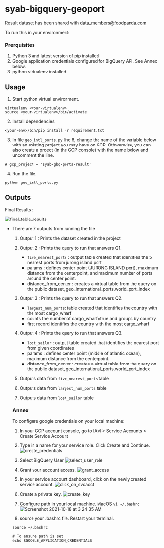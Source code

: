# syab-bigquery-geoport

Result dataset has been shared with data_members@foodpanda.com

To run this in your environment:
### Prerquisites
1. Python 3 and latest version of pip installed
2. Google application credentials configured for BigQuery API. See Annex below.
3. python virtualenv installed

## Usage
1. Start python virtual environment.
```
virtualenv <your-virtualenv>
source <your-virtualenv>/bin/activate
```

2. Install dependencies
```
<your-env>/bin/pip install -r requirement.txt
```

3. In file ```geo_intl_ports.py``` line 6, change the name of the variable below with an existing project you may have on GCP. Othwerwise, you can also create a proect (in the GCP console) with the name below and uncomment the line.
```
# gcp_project = 'syab-gbq-ports-result'
```

4. Run the file.
```
python geo_intl_ports.py
```

## Outputs
Final Results :

![final_table_results](https://user-images.githubusercontent.com/14856777/137642165-e652251b-f9a8-426f-84bf-b2a4092e7783.png)

- There are 7 outputs from running the file
    1. Output 1 : Prints the dataset created in the project

    2. Output 2 : Prints the query to run that answers Q1.
        - `five_nearest_ports` : output table created that identifies the 5 nearest ports from jurong island port
        - params : defines center point (JURONG ISLAND port), maximum distance from the centerpoint, and maximum number of ports around the center point.
        - distance_from_center : creates a virtual table from the query on the public dataset, geo_international_ports.world_port_index 

    3. Output 3 : Prints the query to run that answers Q2.
        - `largest_num_ports`: table created that identifies the country with the most cargo_wharf
        - counts the number of cargo_wharf=true and groups by country
        - first record identifies the country with the most cargo_wharf

    4. Output 4 : Prints the query to run that answers Q3.
        - `lost_sailor` : output table created that identifies the nearest port from given coordinates
        - params : defines center point (middle of atlantic ocean), maximum distance from the centerpoint.
        - distance_from_center : creates a virtual table from the query on the public dataset, geo_international_ports.world_port_index 
    5. Outputs data from `five_nearest_ports` table
    6. Outputs data from `largest_num_ports` table
    7. Outputs data from `lost_sailor` table

    ### Annex

    To configure google credentials on your local machine:
    1. In your GCP account console, go to IAM > Service Accounts > Create Service Account

    2. Type in a name for your service role. Click Create and Continue.
    ![create_credentials](https://user-images.githubusercontent.com/14856777/137641795-bc2250b1-75ba-47d0-9851-890184950dac.png)


    3. Select BigQuery User
    ![select_user_role](https://user-images.githubusercontent.com/14856777/137642148-0f8ff4e8-b9bf-4921-b212-ecd1f6eeef07.png)

    4. Grant your account access.
    ![grant_access](https://user-images.githubusercontent.com/14856777/137642156-820b10b7-43c8-4c5e-b4e5-46ca230a5535.png)

    5. In your service account dashboard, click on the newly created service account.
    ![click_on_svcacct](https://user-images.githubusercontent.com/14856777/137642161-7e4c4714-d098-4545-a2e5-e1b45ac37dba.png)

    6. Create a private key.
    ![create_key](https://user-images.githubusercontent.com/14856777/137642163-3fec1a1c-8e5c-4cb5-8939-69185d497d77.png)

    7. Configure path in your local machine. MacOS `vi ~/.bashrc`
    ![Screenshot 2021-10-18 at 3 24 35 AM](https://user-images.githubusercontent.com/14856777/137642170-9319acbb-e60e-4c93-86ee-3293d077ec15.png)

    8. source your .bashrc file. Restart your terminal.
    ```
    source ~/.bashrc
    
    # To ensure path is set
    echo $GOOGLE_APPLICATION_CREDENTIALS
    ```

